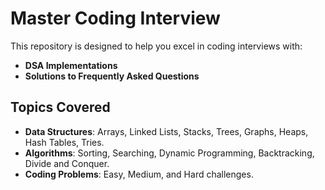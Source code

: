 # Master Coding Interview  

This repository is designed to help you excel in coding interviews with:  
- **DSA Implementations**  
- **Solutions to Frequently Asked Questions**  

## Topics Covered  
- **Data Structures**: Arrays, Linked Lists, Stacks, Trees, Graphs, Heaps, Hash Tables, Tries.  
- **Algorithms**: Sorting, Searching, Dynamic Programming, Backtracking, Divide and Conquer.  
- **Coding Problems**: Easy, Medium, and Hard challenges.  

